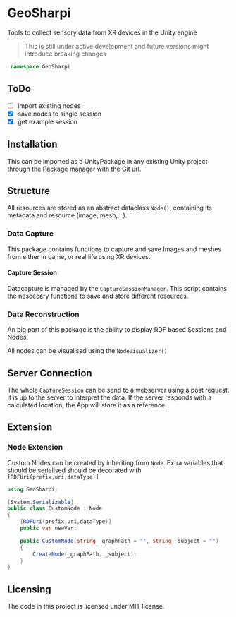 # GeoSharpi
Tools to collect sensory data from XR devices in the Unity engine
> This is still under active development and future versions might introduce breaking changes

```cs
 namespace GeoSharpi
```

## ToDo

- [ ] import existing nodes
- [x] save nodes to single session
- [x] get example session

## Installation

This can be imported as a UnityPackage in any existing Unity project through the [Package manager](https://docs.unity3d.com/Manual/Packages.html) with the Git url.

## Structure

All resources are stored as an abstract dataclass `Node()`, containing its metadata and resource (image, mesh,...).

### Data Capture

This package contains functions to capture and save Images and meshes from either in game, or real life using XR devices.

#### Capture Session

Datacapture is managed by the `CaptureSessionManager`. This script contains the nescecary functions to save and store different resources.

### Data Reconstruction

An big part of this package is the ability to display RDF based Sessions and Nodes.

All nodes can be visualised using the `NodeVisualizer()` 

## Server Connection

The whole `CaptureSession` can be send to a webserver using a post request. It is up to the server to interpret the data.
If the server responds with a calculated location, the App will store it as a reference.

## Extension

### Node Extension
Custom Nodes can be created by inheriting from `Node`.
Extra variables that should be serialised should be decorated with `[RDFUri(prefix,uri,dataType)]`

```cs
using GeoSharpi;

[System.Serializable]
public class CustomNode : Node
{
    [RDFUri(prefix,uri,dataType)]
    public var newVar;

    public CustomNode(string _graphPath = "", string _subject = "")
    {
        CreateNode(_graphPath, _subject);
    }
}
```

## Licensing

The code in this project is licensed under MIT license.
